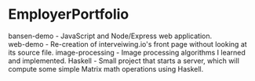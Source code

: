 # EmployerPortfolio

bansen-demo - JavaScript and Node/Express web application.  
web-demo - Re-creation of interveiwing.io's front page without looking at its source file.
image-processing - Image processing algorithms I learned and implemented.
Haskell - Small project that starts a server, which will compute some simple Matrix math operations using Haskell.